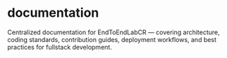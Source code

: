 # documentation
Centralized documentation for EndToEndLabCR — covering architecture, coding standards, contribution guides, deployment workflows, and best practices for fullstack development.
